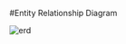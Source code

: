 #Entity Relationship Diagram

![erd](https://cloud.githubusercontent.com/assets/12904597/14763990/4dbe0fe0-096d-11e6-8bc0-6a17ab1817c3.PNG)
